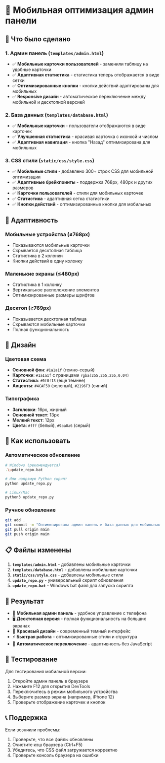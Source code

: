 # 📱 Мобильная оптимизация админ панели

## 🎯 Что было сделано

### 1. Админ панель (`templates/admin.html`)
- ✅ **Мобильные карточки пользователей** - заменили таблицу на удобные карточки
- ✅ **Адаптивная статистика** - статистика теперь отображается в виде сетки
- ✅ **Оптимизированные кнопки** - кнопки действий адаптированы для мобильных
- ✅ **Responsive дизайн** - автоматическое переключение между мобильной и десктопной версией

### 2. База данных (`templates/database.html`)
- ✅ **Мобильные карточки** - пользователи отображаются в виде карточек
- ✅ **Улучшенная статистика** - красивая карточка с иконкой и числом
- ✅ **Адаптивная навигация** - кнопка "Назад" оптимизирована для мобильных

### 3. CSS стили (`static/css/style.css`)
- ✅ **Мобильные стили** - добавлено 300+ строк CSS для мобильной оптимизации
- ✅ **Адаптивные брейкпоинты** - поддержка 768px, 480px и других размеров
- ✅ **Карточки пользователей** - стили для мобильных карточек
- ✅ **Статистика** - адаптивная сетка статистики
- ✅ **Кнопки действий** - оптимизированные кнопки для мобильных

## 📱 Адаптивность

### Мобильные устройства (≤768px)
- Показываются мобильные карточки
- Скрывается десктопная таблица
- Статистика в 2 колонки
- Кнопки действий в одну колонку

### Маленькие экраны (≤480px)
- Статистика в 1 колонку
- Вертикальное расположение элементов
- Оптимизированные размеры шрифтов

### Десктоп (≥769px)
- Показывается десктопная таблица
- Скрываются мобильные карточки
- Полная функциональность

## 🎨 Дизайн

### Цветовая схема
- **Основной фон**: `#1a1a1f` (темно-серый)
- **Карточки**: `#1a1a1f` с границами `rgba(255,255,255,0.04)`
- **Статистика**: `#0f0f13` (еще темнее)
- **Акценты**: `#4CAF50` (зеленый), `#2196F3` (синий)

### Типографика
- **Заголовки**: 16px, жирный
- **Основной текст**: 13px
- **Мелкий текст**: 12px
- **Цвета**: `#fff` (белый), `#9aa0a6` (серый)

## 🚀 Как использовать

### Автоматическое обновление
```bash
# Windows (рекомендуется)
.\update_repo.bat

# Или напрямую Python скрипт
python update_repo.py

# Linux/Mac
python3 update_repo.py
```

### Ручное обновление
```bash
git add .
git commit -m "Оптимизирована админ панель и база данных для мобильных устройств"
git pull origin main
git push origin main
```

## 📋 Файлы изменены

1. **`templates/admin.html`** - добавлены мобильные карточки
2. **`templates/database.html`** - добавлены мобильные карточки
3. **`static/css/style.css`** - добавлены мобильные стили
4. **`update_repo.py`** - универсальный скрипт обновления
5. **`update_repo.bat`** - Windows bat файл для запуска скрипта

## 🎯 Результат

- 📱 **Мобильная админ панель** - удобное управление с телефона
- 🖥️ **Десктопная версия** - полная функциональность на больших экранах
- 🎨 **Красивый дизайн** - современный темный интерфейс
- ⚡ **Быстрая работа** - оптимизированные стили и структура
- 🔄 **Автоматическое переключение** - адаптивность без JavaScript

## 🧪 Тестирование

Для тестирования мобильной версии:
1. Откройте админ панель в браузере
2. Нажмите F12 для открытия DevTools
3. Переключитесь в режим мобильного устройства
4. Выберите размер экрана (например, iPhone 12)
5. Проверьте отображение карточек и кнопок

## 📞 Поддержка

Если возникли проблемы:
1. Проверьте, что все файлы обновлены
2. Очистите кэш браузера (Ctrl+F5)
3. Убедитесь, что CSS файл загружается корректно
4. Проверьте консоль браузера на ошибки
